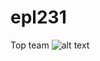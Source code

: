 # epl231
Top team
![alt text](https://github.com/AntoniosKalattas/epl231/blob/main/img/AntoniosKalattasV2.drawio_page-0001.jpg)
